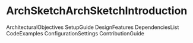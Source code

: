 # ArchSketchArchSketchIntroduction
ArchitecturalObjectives
SetupGuide
DesignFeatures
DependenciesList
CodeExamples
ConfigurationSettings
ContributionGuide
